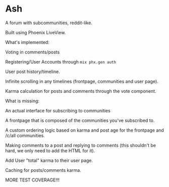 # Ash

A forum with subcommunities, reddit-like.

Built using Phoenix LiveView.

What's implemented:

Voting in comments/posts

Registering/User Accounts through `mix phx.gen auth`

User post history/timeline.

Infinite scrolling in any timelines (frontpage, communities and user page).

Karma calculation for posts and comments through the vote component.

What is missing:

An actual interface for subscribing to communities

A frontpage that is composed of the communities you've subscribed to.

A custom ordering logic based on karma and post age for the frontpage and /c/all communities.

Making comments to a post and replying to comments (this shouldn't be hard, we only need to add the HTML for it).

Add User "total" karma to their user page.

Caching for posts/comments karma.

MORE TEST COVERAGE!!!